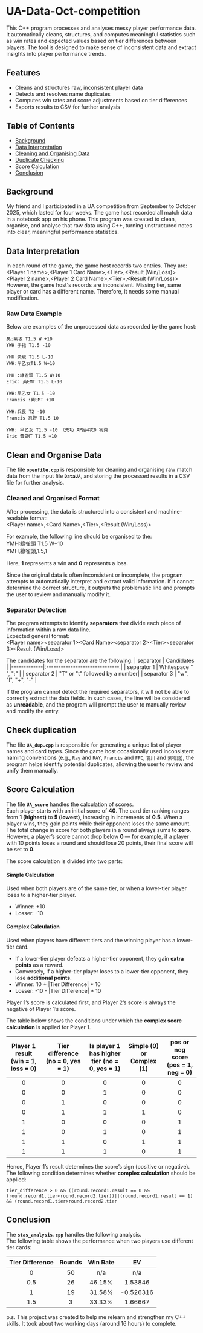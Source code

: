 # UA-Data-Oct-competition
This C++ program processes and analyses messy player performance data. It automatically cleans, structures, and computes meaningful statistics such as win rates and expected values based on tier differences between players. The tool is designed to make sense of inconsistent data and extract insights into player performance trends.

## Features
- Cleans and structures raw, inconsistent player data
- Detects and resolves name duplicates
- Computes win rates and score adjustments based on tier differences
- Exports results to CSV for further analysis

## Table of Contents
- [Background](#background)
- [Data Interpretation](#data-interpretation)
- [Cleaning and Organising Data](#clean-and-organise-data)
- [Duplicate Checking](#check-duplication)
- [Score Calculation](#score-calculation)
- [Conclusion](#Conclusion)

## Background
My friend and I participated in a UA competition from September to October 2025, which lasted for four weeks.
The game host recorded all match data in a notebook app on his phone.
This program was created to clean, organise, and analyse that raw data using C++, turning unstructured notes into clear, meaningful performance statistics.

## Data Interpretation
In each round of the game, the game host records two entries. They are:\
\<Player 1 name\>,\<Player 1 Card Name\>,\<Tier\>,\<Result (Win/Loss)\>\
\<Player 2 name\>,\<Player 2 Card Name\>,\<Tier\>,\<Result (Win/Loss)\>\
However, the game host's records are inconsistent. Missing tier, same player or card has a different name. Therefore, it needs some manual modification.
### Raw Data Example
Below are examples of the unprocessed data as recorded by the game host:
```
臭:紫坂 T1.5 W +10
YWH 手指 T1.5 -10

YMH 黃坂 T1.5 L-10
YWH:早乙女T1.5 W+10

YMH :綠雀頭 T1.5 W+10
Eric: 黃EMT T1.5 L-10

YWH:早乙女 T1.5 -10
Francis :紫EMT +10

YWH:兵長 T2 -10
Francis 忍野 T1.5 10

YWH: 早乙女 T1.5 -10 （先功 AP抽4次0 零費
Eric 黃EMT T1.5 +10
```

## Clean and Organise Data

The file **`openfile.cpp`** is responsible for cleaning and organising raw match data from the input file **`DataUA`**, and storing the processed results in a CSV file for further analysis.

### Cleaned and Organised Format
After processing, the data is structured into a consistent and machine-readable format:  
\<Player name\>,\<Card Name\>,\<Tier\>,\<Result (Win/Loss)\>

For example, the following line should be organised to the:\
YMH:綠雀頭 T1.5 W+10\
YMH,綠雀頭,1.5,1

Here, **1** represents a win and **0** represents a loss.

Since the original data is often inconsistent or incomplete, the program attempts to automatically interpret and extract valid information. If it cannot determine the correct structure, it outputs the problematic line and prompts the user to review and manually modify it.

### Separator Detection
The program attempts to identify **separators** that divide each piece of information within a raw data line.\
Expected general format:\
\<Player name\>\<separator 1\>\<Card Name\>\<separator 2\>\<Tier\>\<separator 3\>\<Result (Win/Loss)\>

The candidates for the separator are the following:
| separator   | Candidates                     |
|-------------|:------------------------------:|
| separator 1 | Whitespace " ", ":"            |
| separator 2 | "T" or "t" followed by a number|
| separator 3 | "w", "l", "+", "-"             |

If the program cannot detect the required separators, it will not be able to correctly extract the data fields. In such cases, the line will be considered as **unreadable**, and the program will prompt the user to manually review and modify the entry.

## Check duplication
The file **`UA_dup.cpp`** is responsible for generating a unique list of player names and card types. Since the game host occasionally used inconsistent naming conventions (e.g., `Ray` and `RAY`, `Francis` and `FFC`, `羽川` and `紫物語`), the program helps identify potential duplicates, allowing the user to review and unify them manually.

## Score Calculation
The file **`UA_score`** handles the calculation of scores.  
Each player starts with an initial score of **40**. The card tier ranking ranges from **1 (highest)** to **5 (lowest)**, increasing in increments of **0.5**. When a player wins, they gain points while their opponent loses the same amount. The total change in score for both players in a round always sums to **zero**. However, a player’s score cannot drop below **0** — for example, if a player with 10 points loses a round and should lose 20 points, their final score will be set to **0**.

The score calculation is divided into two parts:

#### Simple Calculation
Used when both players are of the same tier, or when a lower-tier player loses to a higher-tier player.
  - Winner: +10
  - Losser: -10
#### Complex Calculation
Used when players have different tiers and the winning player has a lower-tier card.   
  - If a lower-tier player defeats a higher-tier opponent, they gain **extra points** as a reward.
  - Conversely, if a higher-tier player loses to a lower-tier opponent, they lose **additional points**.
  - Winner: 10 + |Tier Difference| * 10
  - Losser: -10 - |Tier Difference| * 10

Player 1’s score is calculated first, and Player 2’s score is always the negative of Player 1’s score.

The table below shows the conditions under which the **complex score calculation** is applied for Player 1.

| Player 1 result (win = 1, loss = 0) |Tier difference (no = 0, yes = 1) | Is player 1 has higher tier (no = 0, yes = 1) | Simple (0) or Complex (1) | pos or neg score (pos = 1, neg = 0) |
|:-:|:-:|:-:|:-:|:-:|
| 0 | 0 | 0 | 0 | 0 |
| 0 | 0 | 1 | 0 | 0 |
| 0 | 1 | 0 | 0 | 0 |
| 0 | 1 | 1 | 1 | 0 |
| 1 | 0 | 0 | 0 | 1 |
| 1 | 0 | 1 | 0 | 1 |
| 1 | 1 | 0 | 1 | 1 |
| 1 | 1 | 1 | 0 | 1 |

Hence, Player 1’s result determines the score’s sign (positive or negative).  
The following condition determines whether **complex calculation** should be applied:
```
tier_difference > 0 && ((round.record1.result == 0 && (round.record1.tier<round.record2.tier))||(round.record1.result == 1) && (round.record1.tier>round.record2.tier
```

## Conclusion
The **`stas_analysis.cpp`** handles the following analysis.  
The following table shows the performance when two players use different tier cards:

| Tier Difference | Rounds | Win Rate | EV |
|:-:|:-:|:-:|:-:|
| 0 | 50 | n/a | n/a |
| 0.5 | 26 | 46.15% | 1.53846 |
| 1 | 19 | 31.58% | -0.526316 |
| 1.5 | 3 | 33.33% | 1.66667 |

p.s. This project was created to help me relearn and strengthen my C++ skills. It took about two working days (around 16 hours) to complete.
